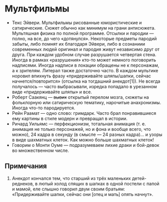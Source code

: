 # Мультфильмы

*   Текс Эйвери. Мультфильмы рисованные юмористические и сатирические. Сюжет обычно как минимум на грани антисюжета. Мультяшная физика по полной программе. Отсылки и пародии — полно, на все, до чего «дотянулся». Некоторые предметы пародий забыты, либо помнят их благодаря Эйвери, либо в сознаниии современных людей оригинал и пародия живут независимо друг от друга. При каждом удобном случае разрушается четвертая стена. Иногда в рамках «разрушения» кто-то может немного поговорить надписями. Иногда надписи в локации обращены не к персонажам, а к зрителям. Литерал также достаточно часто. В каждом мультике норовил впихнуть фразу «придерживайте шляпы/шапки, сейчас начнется/повторится» (отсылка на тогдашний анекдот[1]). Не всегда получалось — часто выбрасывали, изредка попадало в урезанном виде «придерживайте шляпы» и все.
*   Роберт Саакянц — ~~вывих~~ открытый перелом мозга, сюжеты на фольклорную или сатирическую тематику, нарочитые анахронизмы. Иногда что-то пародируется.
*   Рейн Раамат — одно слово: гримдарк. Часто брал понравившиеся ему картины в стиле модерн и превращал в истории.
*   Ричард Уильямс — перфекционизм, тотальная анимация (т. е. анимация не только персонажей, но и фона и вообще всего, что можно), 24 кадра в секунду (в смысле — 24 разных кадра)… и узоры в виде шахматных клеток. Как можно больше шахматных клеток!
*   Говорим о Монти Оуме — подразумеваем лихие драки и бой-девок во множественном числе.

## Примечания

1.  Анекдот кончался тем, что старший из трёх маленьких детей-реднеков, в лютый холод спящих в шапках в одной постели с папой и мамой, еле слышно говорил двум своим братьям: «Придерживайте шапки, сейчас они [отец и мать] опять начнут».
